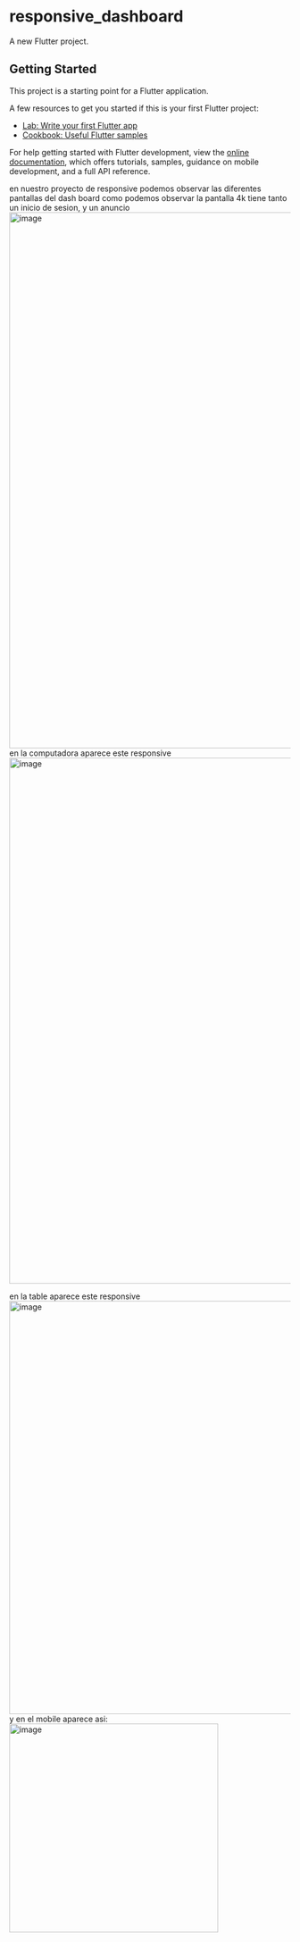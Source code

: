 # responsive_dashboard

A new Flutter project.

## Getting Started

This project is a starting point for a Flutter application.

A few resources to get you started if this is your first Flutter project:

- [Lab: Write your first Flutter app](https://docs.flutter.dev/get-started/codelab)
- [Cookbook: Useful Flutter samples](https://docs.flutter.dev/cookbook)

For help getting started with Flutter development, view the
[online documentation](https://docs.flutter.dev/), which offers tutorials,
samples, guidance on mobile development, and a full API reference.

en nuestro proyecto de responsive podemos observar las diferentes pantallas del dash board
como podemos observar la pantalla 4k tiene tanto un inicio de sesion, y un anuncio
<img width="960" alt="image" src="https://user-images.githubusercontent.com/101753244/195448613-0d4b8db9-71ef-4c8b-8840-eb2f7bd9465a.png">
en la computadora aparece este responsive
<img width="942" alt="image" src="https://user-images.githubusercontent.com/101753244/195448753-38389379-5b10-4173-9a5e-40c23e31f543.png">

en la table aparece este responsive
<img width="740" alt="image" src="https://user-images.githubusercontent.com/101753244/195448817-aae36056-0a3f-442b-81a1-6b66a31416b9.png">
y en el mobile aparece asi:
<img width="374" alt="image" src="https://user-images.githubusercontent.com/101753244/195449020-61cca28f-1257-4712-9682-7ebf63c8de6a.png">





